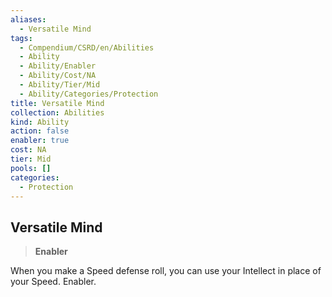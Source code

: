 ```yaml
---
aliases:
  - Versatile Mind
tags:
  - Compendium/CSRD/en/Abilities
  - Ability
  - Ability/Enabler
  - Ability/Cost/NA
  - Ability/Tier/Mid
  - Ability/Categories/Protection
title: Versatile Mind
collection: Abilities
kind: Ability
action: false
enabler: true
cost: NA
tier: Mid
pools: []
categories:
  - Protection
---
```

## Versatile Mind    
>**Enabler**  
    
When you make a Speed defense roll, you can use your Intellect in place of your Speed. Enabler.